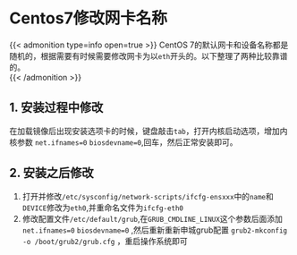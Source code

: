 # Centos7修改网卡名称


{{< admonition type=info open=true >}}
CentOS 7的默认网卡和设备名称都是随机的，根据需要有时候需要修改网卡为以`eth`开头的。以下整理了两种比较靠谱的。  
{{< /admonition >}}


## 1. 安装过程中修改  
在加载镜像后出现安装选项卡的时候，键盘敲击`tab`，打开内核启动选项，增加内核参数 `net.ifnames=0` `biosdevname=0`,回车，然后正常安装即可。
## 2. 安装之后修改 
1. 打开并修改`/etc/sysconfig/network-scripts/ifcfg-ensxxx`中的`name`和`DEVICE`修改为`eth0`,并重命名文件为`ifcfg-eth0`   
2. 修改配置文件`/etc/default/grub`,在`GRUB_CMDLINE_LINUX`这个参数后面添加`net.ifnames=0` `biosdevname=0` ,然后重新重新申城grub配置 `grub2-mkconfig -o /boot/grub2/grub.cfg` ，重启操作系统即可
